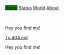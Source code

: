 <nav>
  <ul style="list-style-type: none; margin: 0; padding: 0;">
    <li style="display: inline; text-align: center; background-color: Green;"><a href="https://mananoy.github.io">Home</a></li>
    <li style="display: inline; text-align: center; onhover: background-color: Black"><a href="https://mananoy.github.io/pages/404">Status</a></li>
    <li style="display: inline; text-align: center; onhover: background-color: Black"><a href="https://mananoy.github.io/pages/404">World</a></li>
    <li style="display: inline; text-align: center; onhover: background-color: Black"><a href="https://mananoy.github.io/pages/404">About</a></li>
  </ul>
</nav>

<br/>
<br/>

<p title="Oh~ You even hover on me~~"> Hey you find me! </p>

[To 404.md](https://mananoy.github.io/pages/404)

<p title="Oh~ You even hover on me~~"> Hey you find me! </p>


